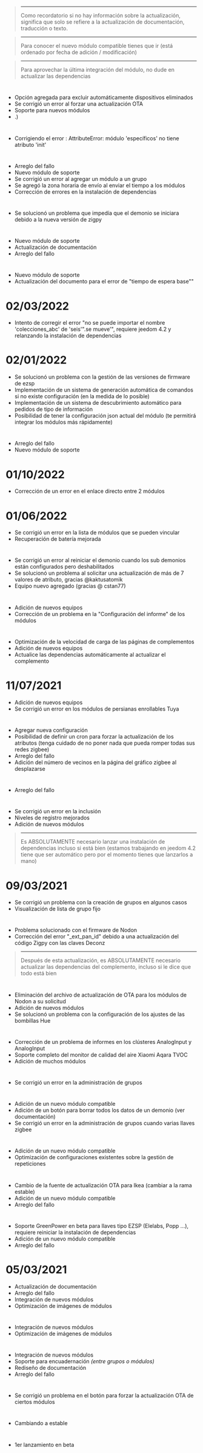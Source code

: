 # 

>****
>
>Como recordatorio si no hay información sobre la actualización, significa que solo se refiere a la actualización de documentación, traducción o texto.

>****
>
>Para conocer el nuevo módulo compatible tienes que ir [](https://compatibility.jeedom.com/index.php?v=d&p=home&search=&plugin=zigbee) (está ordenado por fecha de adición / modificación)

>****
>
>Para aprovechar la última integración del módulo, no dude en actualizar las dependencias

# 

- Opción agregada para excluir automáticamente dispositivos eliminados
- Se corrigió un error al forzar una actualización OTA
- Soporte para nuevos módulos
- .)

# 

- Corrigiendo el error :  AttributeError: módulo 'específicos' no tiene atributo 'init'

# 

- Arreglo del fallo
- Nuevo módulo de soporte 
- Se corrigió un error al agregar un módulo a un grupo
- Se agregó la zona horaria de envío al enviar el tiempo a los módulos
- Corrección de errores en la instalación de dependencias

# 

- Se solucionó un problema que impedía que el demonio se iniciara debido a la nueva versión de zigpy

# 

- Nuevo módulo de soporte
- Actualización de documentación
- Arreglo del fallo

# 

- Nuevo módulo de soporte
- Actualización del documento para el error de "tiempo de espera base""

# 02/03/2022

- Intento de corregir el error "no se puede importar el nombre 'colecciones_abc' de 'seis'".se mueve'", requiere jeedom 4.2 y relanzando la instalación de dependencias

# 02/01/2022

- Se solucionó un problema con la gestión de las versiones de firmware de ezsp
- Implementación de un sistema de generación automática de comandos si no existe configuración (en la medida de lo posible)
- Implementación de un sistema de descubrimiento automático para pedidos de tipo de información
- Posibilidad de tener la configuración json actual del módulo (te permitirá integrar los módulos más rápidamente)

# 

- Arreglo del fallo
- Nuevo módulo de soporte

# 01/10/2022

- Corrección de un error en el enlace directo entre 2 módulos

# 01/06/2022

- Se corrigió un error en la lista de módulos que se pueden vincular
- Recuperación de batería mejorada

# 

- Se corrigió un error al reiniciar el demonio cuando los sub demonios están configurados pero deshabilitados
- Se solucionó un problema al solicitar una actualización de más de 7 valores de atributo, gracias @kaktusatomik
- Equipo nuevo agregado (gracias @ cstan77)

# 

- Adición de nuevos equipos
- Corrección de un problema en la "Configuración del informe" de los módulos

# 

- Optimización de la velocidad de carga de las páginas de complementos
- Adición de nuevos equipos
- Actualice las dependencias automáticamente al actualizar el complemento


# 11/07/2021

- Adición de nuevos equipos
- Se corrigió un error en los módulos de persianas enrollables Tuya

# 

- Agregar nueva configuración
- Posibilidad de definir un cron para forzar la actualización de los atributos (tenga cuidado de no poner nada que pueda romper todas sus redes zigbee)
- Arreglo del fallo
- Adición del número de vecinos en la página del gráfico zigbee al desplazarse

# 

- Arreglo del fallo

# 

- Se corrigió un error en la inclusión
- Niveles de registro mejorados
- Adición de nuevos módulos

>****
>
>Es ABSOLUTAMENTE necesario lanzar una instalación de dependencias incluso si está bien (estamos trabajando en jeedom 4.2 tiene que ser automático pero por el momento tienes que lanzarlos a mano)

# 09/03/2021

- Se corrigió un problema con la creación de grupos en algunos casos
- Visualización de lista de grupo fijo

# 

- Problema solucionado con el firmware de Nodon
- Corrección del error "\_ext_pan_id" debido a una actualización del código Zigpy con las claves Deconz

>****
>
>Después de esta actualización, es ABSOLUTAMENTE necesario actualizar las dependencias del complemento, incluso si le dice que todo está bien

# 

- Eliminación del archivo de actualización de OTA para los módulos de Nodon a su solicitud
- Adición de nuevos módulos 
- Se solucionó un problema con la configuración de los ajustes de las bombillas Hue

# 

- Corrección de un problema de informes en los clústeres AnalogInput y AnalogInput
- Soporte completo del monitor de calidad del aire Xiaomi Aqara TVOC
- Adición de muchos módulos

# 

- Se corrigió un error en la administración de grupos

# 

- Adición de un nuevo módulo compatible
- Adición de un botón para borrar todos los datos de un demonio (ver documentación)
- Se corrigió un error en la administración de grupos cuando varias llaves zigbee


# 

- Adición de un nuevo módulo compatible
- Optimización de configuraciones existentes sobre la gestión de repeticiones

# 

- Cambio de la fuente de actualización OTA para Ikea (cambiar a la rama estable)
- Adición de un nuevo módulo compatible
- Arreglo del fallo

# 

- Soporte GreenPower en beta para llaves tipo EZSP (Elelabs, Popp ...), requiere reiniciar la instalación de dependencias
- Adición de un nuevo módulo compatible
- Arreglo del fallo

# 05/03/2021

- Actualización de documentación
- Arreglo del fallo
- Integración de nuevos módulos
- Optimización de imágenes de módulos

# 

- Integración de nuevos módulos
- Optimización de imágenes de módulos

# 

- Integración de nuevos módulos
- Soporte para encuadernación *(entre grupos o módulos)*
- Rediseño de documentación
- Arreglo del fallo

# 

- Se corrigió un problema en el botón para forzar la actualización OTA de ciertos módulos

# 

- Cambiando a estable

# 

- 1er lanzamiento en beta
